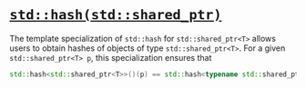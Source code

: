 # [```std::hash(std::shared_ptr)```](https://en.cppreference.com/w/cpp/memory/shared_ptr/hash)

The template specialization of ```std::hash``` for ```std::shared_ptr<T>``` allows users to obtain hashes of objects of type ```std::shared_ptr<T>```.
For a given ```std::shared_ptr<T> p```, this specialization ensures that

```cpp
std::hash<std::shared_ptr<T>>()(p) == std::hash<typename std::shared_ptr<T>::element_type*>()(p.get()).
```
